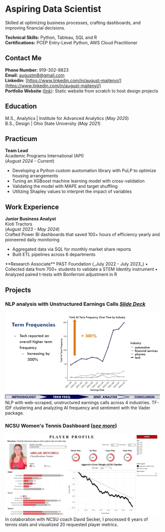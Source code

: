 # Aspiring Data Scientist
Skilled at optimizing business processes, crafting dashboards, and improving financial decisions.

**Technical Skills:** Python, Tableau, SQL and R   
**Certifications:** PCEP Entry-Level Python, AWS Cloud Practitioner  


## Contact Me  
**Phone Number:** 919-302-8823  
**Email:** augustm8@gmail.com  
**Linkedin:** [https://www.linkedin.com/in/august-majtenyi/](https://www.linkedin.com/in/august-majtenyi/)  
**Portfolio Website** ([link](https://augustmajtenyi.github.io/)): Static website from scratch to host design projects


## Education  
M.S., Analytics | Institute for Advanced Analytics (_May 2025_)  
B.S., Design | Ohio State University (_May 2021_)

## Practicum  
**Team Lead**  
Academic Programs International (API)   
(_August 2024 - Current_)  
- Developing a Python custom auotomation library with PuLP to optimize housing arrangements   
- Tuning an XGBoost machine learning model with cross-validation  
- Validating the model with MAPE and target shuffling
- Utilizing Shapley values to interpret the impact of variables  
<!-- • Developing our custom automation into a fully functioning library with complete documentation  -->
<!-- • Web-scraping competitor market data for company directors to evaluate yearly session price changes  -->

## Work Experience
**Junior Business Analyst**           
Kioti Tractors  
(_August 2023 - May 2024_)  
Crafted Power BI dashboards that saved 100+ hours of efficiency yearly and pioneered daily monitoring  
<ul>
<li>Aggregated data via SQL for monthly market share reports</li>
<li>Built ETL pipelines across 6 departments</li>
<!--  • Pioneered daily sales monitoring for company executives to make decisions on quarterly sales programs  -->
</ul>
**Research Associate**
PAST Foundation  
(_July 2022 - July 2023_)  
• Collected data from 700+ students to validate a STEM Identity instrument  
• Analyzed paired t-tests with Bonferroni adjustment in R  
<!-- to identify significant trends in STEM Identity -->  
<!-- • Taught JavaScript, Game Design, and Virtual Reality 3D modeling to youth ages 10 – 18-->


## Projects
### NLP analysis with Unstructured Earnings Calls [_Slide Deck_](https://docs.google.com/presentation/d/1CUsx_gHMNNeO195B45ehTEtIM6fHCL4NptkPNdBgieM/edit?usp=sharing)
<kbd>![Project](Pictures/AITextAnalytics.jpg)</kbd>
NLP with web-scraped, unstructured earnings calls across 4 industries. TF-IDF clustering and analyzing AI frequency and sentiment with the Vader package.




### NCSU Women's Tennis Dashboard ([_see more_](https://public.tableau.com/app/profile/august.majtenyi/viz/Blue17NCSUTennisDashboard/NCStatePlayerProfiles))
![Dashboard Player Profiles](Pictures/Dashboard.JPG)
In colaboration with NCSU coach David Secker, I processed 6 years of tennis stats and visualized 20 requested player metrics.



